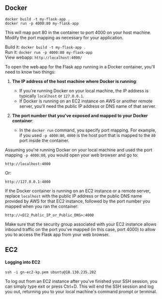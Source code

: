 ## Docker

```
docker build -t my-flask-app .
docker run -p 4000:80 my-flask-app
```

This will map port 80 in the container to port 4000 on your host machine. Modify the port mapping as necessary for your application.


Build it: `docker build -t my-flask-app .`  
Run it: `docker run -p 4000:80 my-flask-app`  
View webapp: `http://localhost:4000/`

To open the web app for the Flask app running in a Docker container, you'll need to know two things:

1. **The IP address of the host machine where Docker is running**: 
   - If you're running Docker on your local machine, the IP address is typically `localhost` or `127.0.0.1`.
   - If Docker is running on an EC2 instance on AWS or another remote server, you'll need the public IP address or DNS name of that server.

2. **The port number that you've exposed and mapped to your Docker container**:
   - In the `docker run` command, you specify port mapping. For example, if you used `-p 4000:80`, `4000` is the host port that is mapped to the `80` port inside the container.

Assuming you're running Docker on your local machine and used the port mapping `-p 4000:80`, you would open your web browser and go to:

```
http://localhost:4000
```

Or:

```
http://127.0.0.1:4000
```

If the Docker container is running on an EC2 instance or a remote server, replace `localhost` with the public IP address or the public DNS name provided by AWS for that EC2 instance, followed by the port number you mapped when you ran the container:

```
http://<EC2_Public_IP_or_Public_DNS>:4000
```

Make sure that the security group associated with your EC2 instance allows inbound traffic on the port you've mapped (in this case, port 4000) to allow you to access the Flask app from your web browser.

## EC2

#### Logging into EC2
```
ssh -i gn-ec2-kp.pem ubuntu@18.130.235.202
```

To log out from an EC2 instance after you've finished your SSH session, you can simply type exit or press Ctrl+D. This will end the SSH session and log you out, returning you to your local machine's command prompt or terminal.